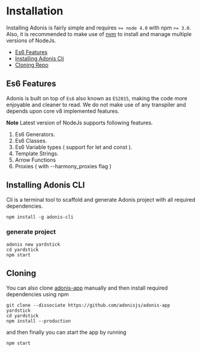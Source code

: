 # Installation

Installing Adonis is fairly simple and requires `>= node 4.0` with npm `>= 3.0`. Also, it is recommended to make use of [nvm](https://github.com/creationix/nvm) to install and manage multiple versions of NodeJs.

- [Es6 Features](#es6-features)
- [Installing Adonis Cli](#installing-adonis-cli)
- [Cloning Repo](#cloning-repo)

## Es6 Features

Adonis is built on top of `Es6` also known as `ES2015`, making the code more enjoyable and cleaner to read. We do not make use of any transpiler and depends upon core v8 implemented features.

<div class="note">
  <p> 
    <strong>Note</strong>
    Latest version of NodeJs supports following features.
  </p>
</div>

1. Es6 Generators.
2. Es6 Classes.
3. Es6 Variable types ( support for let and const ).
4. Template Strings.
5. Arrow Functions
6. Proxies ( with --harmony_proxies flag )

## Installing Adonis CLI

Cli is a terminal tool to scaffold and generate Adonis project with all required dependencies.

```bash,line-numbers
npm install -g adonis-cli
```

### generate project
```
adonis new yardstick
cd yardstick
npm start
```

## Cloning

You can also clone [adonis-app](https://github.com/adonisjs/adonis-app.git) manually and then install required dependencies using npm

```bash,line-numbers
git clone --dissociate https://github.com/adonisjs/adonis-app yardstick
cd yardstick
npm install --production
```

and then finally you can start the app by running

```bash,line-numbers
npm start
```
